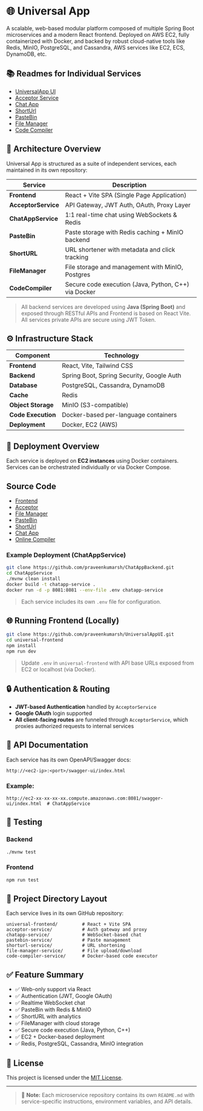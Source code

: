 # 🌐 Universal App

A scalable, web-based modular platform composed of multiple Spring Boot microservices and a modern React frontend. Deployed on AWS EC2, fully containerized with Docker, and backed by robust cloud-native tools like Redis, MinIO, PostgreSQL, and Cassandra, AWS services like EC2, ECS, DynamoDB, etc.

## 📚 Readmes for Individual Services

- [UniversalApp UI](./UniversalAppUI/README.md)
- [Acceptor Service](./AcceptorService/README.md)
- [Chat App](./ChatApp/README.md)
- [ShortUrl](./ShortUrl/README.md)
- [PasteBin](./PasteBin/README.md)
- [File Manager](./FileManager/README.md)
- [Code Compiler](./OnlineCompiler/README.md)

## 🧩 Architecture Overview

Universal App is structured as a suite of independent services, each maintained in its own repository:

| Service             | Description                                      |
|---------------------|--------------------------------------------------|
| **Frontend**         | React + Vite SPA (Single Page Application)       |
| **AcceptorService**  | API Gateway, JWT Auth, OAuth, Proxy Layer        |
| **ChatAppService**   | 1:1 real-time chat using WebSockets & Redis      |
| **PasteBin**         | Paste storage with Redis caching + MinIO backend |
| **ShortURL**         | URL shortener with metadata and click tracking  |
| **FileManager**      | File storage and management with MinIO, Postgres          |
| **CodeCompiler**     | Secure code execution (Java, Python, C++) via Docker |

> All backend services are developed using **Java (Spring Boot)** and exposed through RESTful APIs and Frontend is based on React Vite. All services private APIs are secure using JWT Token.

## ⚙️ Infrastructure Stack

| Component        | Technology                       |
|------------------|----------------------------------|
| **Frontend**     | React, Vite, Tailwind CSS         |
| **Backend**      | Spring Boot, Spring Security, Google Auth      |
| **Database**     | PostgreSQL, Cassandra, DynamoDB             |
| **Cache**        | Redis                             |
| **Object Storage** | MinIO (S3-compatible)             |
| **Code Execution**| Docker-based per-language containers |
| **Deployment**   | Docker, EC2 (AWS)                 |

## 🚀 Deployment Overview

Each service is deployed on **EC2 instances** using Docker containers. Services can be orchestrated individually or via Docker Compose.

## Source Code

- [Frontend](https://github.com/praveenkumarsh/UniversalAppUI)
- [Acceptor](https://github.com/praveenkumarsh/UniversalAppBackend)
- [File Manager](https://github.com/praveenkumarsh/FileManagerBackend)
- [PasteBin](https://github.com/praveenkumarsh/PasteBin)
- [ShortUrl](https://github.com/praveenkumarsh/ShortUrl)
- [Chat App](https://github.com/praveenkumarsh/ChatAppBackend)
- [Online Compiler](https://github.com/praveenkumarsh/OnlineCompilerBackend)

### Example Deployment (ChatAppService)

```bash
git clone https://github.com/praveenkumarsh/ChatAppBackend.git
cd ChatAppService
./mvnw clean install
docker build -t chatapp-service .
docker run -d -p 8081:8081 --env-file .env chatapp-service
```

> Each service includes its own `.env` file for configuration.

## 🌐 Running Frontend (Locally)

```bash
git clone https://github.com/praveenkumarsh/UniversalAppUI.git
cd universal-frontend
npm install
npm run dev
```

> Update `.env` in `universal-frontend` with API base URLs exposed from EC2 or localhost (via Docker).

## 🔒 Authentication & Routing

- **JWT-based Authentication** handled by `AcceptorService`
- **Google OAuth** login supported
- **All client-facing routes** are funneled through `AcceptorService`, which proxies authorized requests to internal services

## 📄 API Documentation

Each service has its own OpenAPI/Swagger docs:

```text
http://<ec2-ip>:<port>/swagger-ui/index.html
```

### Example:

```text
http://ec2-xx-xx-xx-xx.compute.amazonaws.com:8081/swagger-ui/index.html  # ChatAppService
```

## 🧪 Testing

### Backend

```bash
./mvnw test
```

### Frontend

```bash
npm run test
```

## 📁 Project Directory Layout

Each service lives in its own GitHub repository:

```
universal-frontend/         # React + Vite SPA
acceptor-service/           # Auth gateway and proxy
chatapp-service/            # WebSocket-based chat
pastebin-service/           # Paste management
shorturl-service/           # URL shortening
file-manager-service/       # File upload/download
code-compiler-service/      # Docker-based code executor
```

## ✅ Feature Summary

- ✅ Web-only support via React
- ✅ Authentication (JWT, Google OAuth)
- ✅ Realtime WebSocket chat
- ✅ PasteBin with Redis & MinIO
- ✅ ShortURL with analytics
- ✅ FileManager with cloud storage
- ✅ Secure code execution (Java, Python, C++)
- ✅ EC2 + Docker-based deployment
- ✅ Redis, PostgreSQL, Cassandra, MinIO integration

## 📜 License

This project is licensed under the [MIT License](LICENSE).

---

> 📌 **Note:** Each microservice repository contains its own `README.md` with service-specific instructions, environment variables, and API details.
